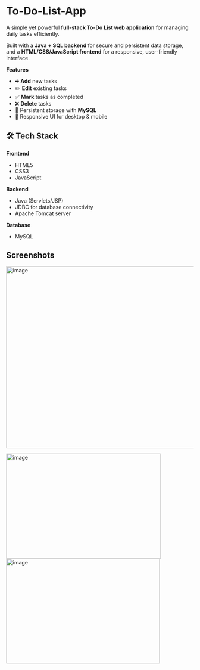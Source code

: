 # To-Do-List-App

A simple yet powerful **full-stack To-Do List web application** for managing daily tasks efficiently.  

Built with a **Java + SQL backend** for secure and persistent data storage, and a **HTML/CSS/JavaScript frontend** for a responsive, user-friendly interface.  

**Features**
- ➕ **Add** new tasks  
- ✏️ **Edit** existing tasks  
- ✅ **Mark** tasks as completed  
- ❌ **Delete** tasks  
- 💾 Persistent storage with **MySQL**  
- 📱 Responsive UI for desktop & mobile


## 🛠 Tech Stack
**Frontend**
- HTML5  
- CSS3  
- JavaScript

**Backend**
- Java (Servlets/JSP)  
- JDBC for database connectivity  
- Apache Tomcat server  

**Database**
- MySQL

## Screenshots

<img width="830" height="488" alt="image" src="https://github.com/user-attachments/assets/f0190bb8-4d66-49eb-b2a9-1f565a4ce700" />

<img width="415" height="282" alt="image" src="https://github.com/user-attachments/assets/7ce3be3d-2c0d-463f-93eb-3f9deca92bda" />   <img width="412" height="282" alt="image" src="https://github.com/user-attachments/assets/86ad5d83-3049-49da-a2dd-03f06311be60" />


